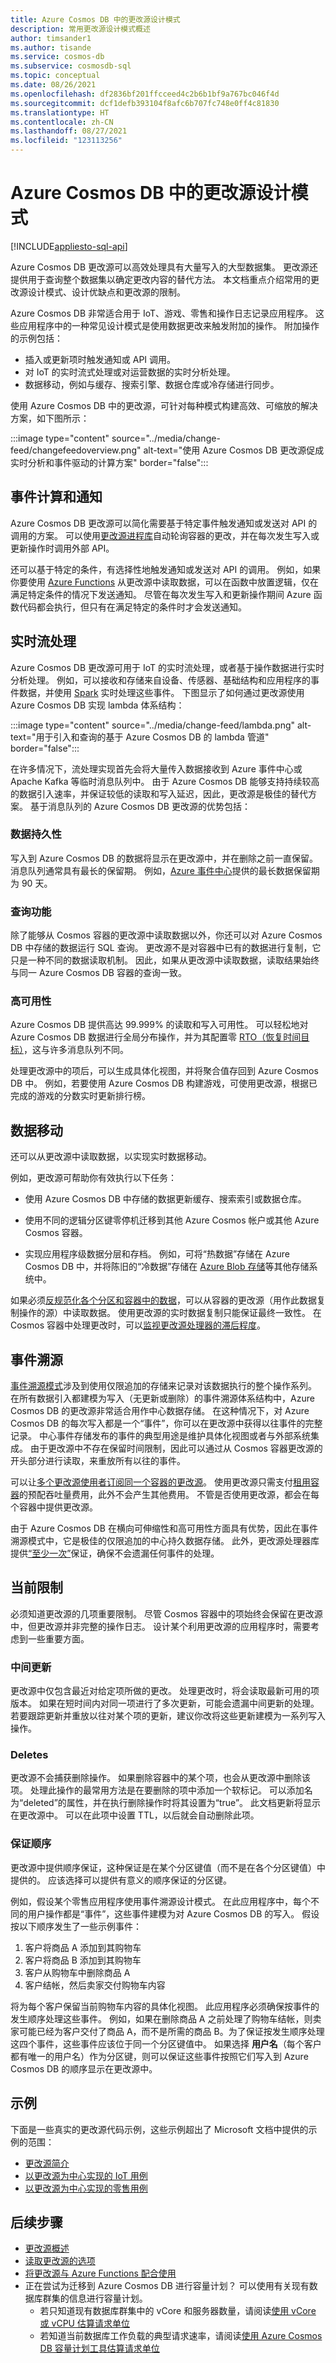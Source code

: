 ```yaml
---
title: Azure Cosmos DB 中的更改源设计模式
description: 常用更改源设计模式概述
author: timsander1
ms.author: tisande
ms.service: cosmos-db
ms.subservice: cosmosdb-sql
ms.topic: conceptual
ms.date: 08/26/2021
ms.openlocfilehash: df2836bf201ffcceed4c2b6b1bf9a767bc046f4d
ms.sourcegitcommit: dcf1defb393104f8afc6b707fc748e0ff4c81830
ms.translationtype: HT
ms.contentlocale: zh-CN
ms.lasthandoff: 08/27/2021
ms.locfileid: "123113256"
---
```

# <a name="change-feed-design-patterns-in-azure-cosmos-db"></a>Azure Cosmos DB 中的更改源设计模式
[!INCLUDE[appliesto-sql-api](../includes/appliesto-sql-api.md)]

Azure Cosmos DB 更改源可以高效处理具有大量写入的大型数据集。 更改源还提供用于查询整个数据集以确定更改内容的替代方法。 本文档重点介绍常用的更改源设计模式、设计优缺点和更改源的限制。

Azure Cosmos DB 非常适合用于 IoT、游戏、零售和操作日志记录应用程序。 这些应用程序中的一种常见设计模式是使用数据更改来触发附加的操作。 附加操作的示例包括：

* 插入或更新项时触发通知或 API 调用。
* 对 IoT 的实时流式处理或对运营数据的实时分析处理。
* 数据移动，例如与缓存、搜索引擎、数据仓库或冷存储进行同步。

使用 Azure Cosmos DB 中的更改源，可针对每种模式构建高效、可缩放的解决方案，如下图所示：

:::image type="content" source="../media/change-feed/changefeedoverview.png" alt-text="使用 Azure Cosmos DB 更改源促成实时分析和事件驱动的计算方案" border="false":::

## <a name="event-computing-and-notifications"></a>事件计算和通知

Azure Cosmos DB 更改源可以简化需要基于特定事件触发通知或发送对 API 的调用的方案。 可以使用[更改源进程库](change-feed-processor.md)自动轮询容器的更改，并在每次发生写入或更新操作时调用外部 API。

还可以基于特定的条件，有选择性地触发通知或发送对 API 的调用。 例如，如果你要使用 [Azure Functions](change-feed-functions.md) 从更改源中读取数据，可以在函数中放置逻辑，仅在满足特定条件的情况下发送通知。 尽管在每次发生写入和更新操作期间 Azure 函数代码都会执行，但只有在满足特定的条件时才会发送通知。

## <a name="real-time-stream-processing"></a>实时流处理

Azure Cosmos DB 更改源可用于 IoT 的实时流处理，或者基于操作数据进行实时分析处理。
例如，可以接收和存储来自设备、传感器、基础结构和应用程序的事件数据，并使用 [Spark](../../hdinsight/spark/apache-spark-overview.md) 实时处理这些事件。 下图显示了如何通过更改源使用 Azure Cosmos DB 实现 lambda 体系结构：

:::image type="content" source="../media/change-feed/lambda.png" alt-text="用于引入和查询的基于 Azure Cosmos DB 的 lambda 管道" border="false":::

在许多情况下，流处理实现首先会将大量传入数据接收到 Azure 事件中心或 Apache Kafka 等临时消息队列中。 由于 Azure Cosmos DB 能够支持持续较高的数据引入速率，并保证较低的读取和写入延迟，因此，更改源是极佳的替代方案。 基于消息队列的 Azure Cosmos DB 更改源的优势包括：

### <a name="data-persistence"></a>数据持久性

写入到 Azure Cosmos DB 的数据将显示在更改源中，并在删除之前一直保留。 消息队列通常具有最长的保留期。 例如，[Azure 事件中心](https://azure.microsoft.com/services/event-hubs/)提供的最长数据保留期为 90 天。

### <a name="querying-ability"></a>查询功能

除了能够从 Cosmos 容器的更改源中读取数据以外，你还可以对 Azure Cosmos DB 中存储的数据运行 SQL 查询。 更改源不是对容器中已有的数据进行复制，它只是一种不同的数据读取机制。 因此，如果从更改源中读取数据，读取结果始终与同一 Azure Cosmos DB 容器的查询一致。

### <a name="high-availability"></a>高可用性

Azure Cosmos DB 提供高达 99.999% 的读取和写入可用性。 可以轻松地对 Azure Cosmos DB 数据进行全局分布操作，并为其配置零 [RTO（恢复时间目标）](../consistency-levels.md#rto)，这与许多消息队列不同。

处理更改源中的项后，可以生成具体化视图，并将聚合值存回到 Azure Cosmos DB 中。 例如，若要使用 Azure Cosmos DB 构建游戏，可使用更改源，根据已完成的游戏的分数实时更新排行榜。

## <a name="data-movement"></a>数据移动

还可以从更改源中读取数据，以实现实时数据移动。

例如，更改源可帮助你有效执行以下任务：

* 使用 Azure Cosmos DB 中存储的数据更新缓存、搜索索引或数据仓库。

* 使用不同的逻辑分区键零停机迁移到其他 Azure Cosmos 帐户或其他 Azure Cosmos 容器。

* 实现应用程序级数据分层和存档。 例如，可将“热数据”存储在 Azure Cosmos DB 中，并将陈旧的“冷数据”存储在 [Azure Blob 存储](../../storage/common/storage-introduction.md)等其他存储系统中。

如果必须[反规范化各个分区和容器中的数据](how-to-model-partition-example.md#v2-introducing-denormalization-to-optimize-read-queries
)，可以从容器的更改源（用作此数据复制操作的源）中读取数据。 使用更改源的实时数据复制只能保证最终一致性。 在 Cosmos 容器中处理更改时，可以[监视更改源处理器的滞后程度](how-to-use-change-feed-estimator.md)。

## <a name="event-sourcing"></a>事件溯源

[事件溯源模式](/azure/architecture/patterns/event-sourcing)涉及到使用仅限追加的存储来记录对该数据执行的整个操作系列。 在所有数据引入都建模为写入（无更新或删除）的事件溯源体系结构中，Azure Cosmos DB 的更改源非常适合用作中心数据存储。 在这种情况下，对 Azure Cosmos DB 的每次写入都是一个“事件”，你可以在更改源中获得以往事件的完整记录。 中心事件存储发布的事件的典型用途是维护具体化视图或者与外部系统集成。 由于更改源中不存在保留时间限制，因此可以通过从 Cosmos 容器更改源的开头部分进行读取，来重放所有以往的事件。

可以让[多个更改源使用者订阅同一个容器的更改源](how-to-create-multiple-cosmos-db-triggers.md#optimizing-containers-for-multiple-triggers)。 使用更改源只需支付[租用容器](change-feed-processor.md#components-of-the-change-feed-processor)的预配吞吐量费用，此外不会产生其他费用。 不管是否使用更改源，都会在每个容器中提供更改源。

由于 Azure Cosmos DB 在横向可伸缩性和高可用性方面具有优势，因此在事件溯源模式中，它是极佳的仅限追加的中心持久数据存储。 此外，更改源处理器库提供[“至少一次”](change-feed-processor.md#error-handling)保证，确保不会遗漏任何事件的处理。

## <a name="current-limitations"></a>当前限制

必须知道更改源的几项重要限制。 尽管 Cosmos 容器中的项始终会保留在更改源中，但更改源并非完整的操作日志。 设计某个利用更改源的应用程序时，需要考虑到一些重要方面。

### <a name="intermediate-updates"></a>中间更新

更改源中仅包含最近对给定项所做的更改。 处理更改时，将会读取最新可用的项版本。 如果在短时间内对同一项进行了多次更新，可能会遗漏中间更新的处理。 若要跟踪更新并重放以往对某个项的更新，建议你改将这些更新建模为一系列写入操作。

### <a name="deletes"></a>Deletes

更改源不会捕获删除操作。 如果删除容器中的某个项，也会从更改源中删除该项。 处理此操作的最常用方法是在要删除的项中添加一个软标记。 可以添加名为“deleted”的属性，并在执行删除操作时将其设置为“true”。 此文档更新将显示在更改源中。 可以在此项中设置 TTL，以后就会自动删除此项。

### <a name="guaranteed-order"></a>保证顺序

更改源中提供顺序保证，这种保证是在某个分区键值（而不是在各个分区键值）中提供的。 应该选择可以提供有意义的顺序保证的分区键。

例如，假设某个零售应用程序使用事件溯源设计模式。 在此应用程序中，每个不同的用户操作都是“事件”，这些事件建模为对 Azure Cosmos DB 的写入。 假设按以下顺序发生了一些示例事件：

1. 客户将商品 A 添加到其购物车
2. 客户将商品 B 添加到其购物车
3. 客户从购物车中删除商品 A
4. 客户结帐，然后卖家交付购物车内容

将为每个客户保留当前购物车内容的具体化视图。 此应用程序必须确保按事件的发生顺序处理这些事件。 例如，如果在删除商品 A 之前处理了购物车结帐，则卖家可能已经为客户交付了商品 A，而不是所需的商品 B。为了保证按发生顺序处理这四个事件，这些事件应该位于同一个分区键值中。 如果选择 **用户名**（每个客户都有唯一的用户名）作为分区键，则可以保证这些事件按照它们写入到 Azure Cosmos DB 的顺序显示在更改源中。

## <a name="examples"></a>示例

下面是一些真实的更改源代码示例，这些示例超出了 Microsoft 文档中提供的示例的范围：

- [更改源简介](https://azurecosmosdb.github.io/labs/dotnet/labs/08-change_feed_with_azure_functions.html)
- [以更改源为中心实现的 IoT 用例](https://github.com/AzureCosmosDB/scenario-based-labs)
- [以更改源为中心实现的零售用例](https://github.com/AzureCosmosDB/scenario-based-labs)

## <a name="next-steps"></a>后续步骤

* [更改源概述](../change-feed.md)
* [读取更改源的选项](read-change-feed.md)
* [将更改源与 Azure Functions 配合使用](change-feed-functions.md)
* 正在尝试为迁移到 Azure Cosmos DB 进行容量计划？ 可以使用有关现有数据库群集的信息进行容量计划。
    * 若只知道现有数据库群集中的 vCore 和服务器数量，请阅读[使用 vCore 或 vCPU 估算请求单位](../convert-vcore-to-request-unit.md) 
    * 若知道当前数据库工作负载的典型请求速率，请阅读[使用 Azure Cosmos DB 容量计划工具估算请求单位](estimate-ru-with-capacity-planner.md)